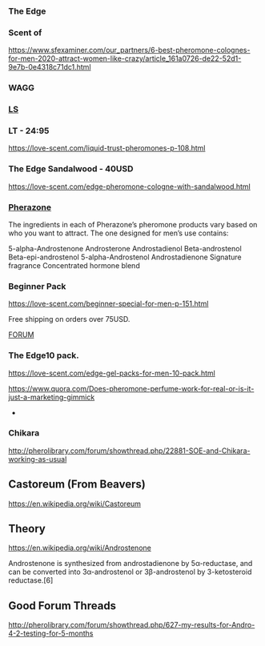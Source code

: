 ### The Edge

### Scent of 

https://www.sfexaminer.com/our_partners/6-best-pheromone-colognes-for-men-2020-attract-women-like-crazy/article_161a0726-de22-52d1-9e7b-0e4318c71dc1.html

### WAGG

### [LS](https://love-scent.com/)

### LT - 24:95

https://love-scent.com/liquid-trust-pheromones-p-108.html

### The Edge Sandalwood - 40USD

https://love-scent.com/edge-pheromone-cologne-with-sandalwood.html

### [Pherazone](https://pherazone.com/)

The ingredients in each of Pherazone’s pheromone products vary based on who you want to attract. The one designed for men’s use contains:

5-alpha-Androstenone
Androsterone
Androstadienol
Beta-androstenol
Beta-epi-androstenol
5-alpha-Androstenol
Androstadienone
Signature fragrance
Concentrated hormone blend

### Beginner Pack

https://love-scent.com/beginner-special-for-men-p-151.html

Free shipping on orders over 75USD.

[FORUM](http://pherolibrary.com/forum/)

### The Edge10 pack.

https://love-scent.com/edge-gel-packs-for-men-10-pack.html

https://www.quora.com/Does-pheromone-perfume-work-for-real-or-is-it-just-a-marketing-gimmick

*

### Chikara

http://pherolibrary.com/forum/showthread.php/22881-SOE-and-Chikara-working-as-usual

## Castoreum (From Beavers)

https://en.wikipedia.org/wiki/Castoreum


## Theory

https://en.wikipedia.org/wiki/Androstenone

Androstenone is synthesized from androstadienone by 5α-reductase, and can be converted into 3α-androstenol 
or 3β-androstenol by 3-ketosteroid reductase.[6]

## Good Forum Threads

http://pherolibrary.com/forum/showthread.php/627-my-results-for-Andro-4-2-testing-for-5-months
